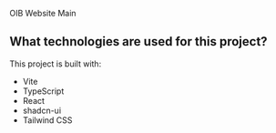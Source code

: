 OIB Website Main

## What technologies are used for this project?

This project is built with:

- Vite
- TypeScript
- React
- shadcn-ui
- Tailwind CSS


